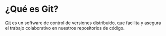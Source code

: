 # ¿Qué es Git?

[Git](https://git-scm.com/) es un software de control de versiones distribuido, que facilita y asegura el trabajo colaborativo en nuestros repositorios de código.
